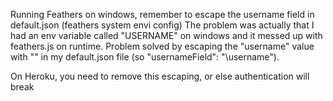 
Running Feathers on windows, remember to escape the username field in
default.json (feathers system envi config)
The problem was actually that I had an env variable called "USERNAME" on windows and it messed up with feathers.js on runtime. Problem solved by escaping the "username" value with "\" in my default.json file (so "usernameField": "\\username").

On Heroku, you need to remove this escaping, or else authentication will break